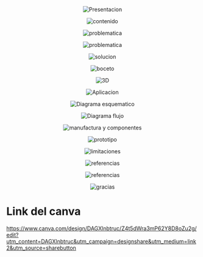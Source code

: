 <p align="center">
  <img src="https://github.com/Arbandu/Fundbio/blob/9279bee383e1ffa3688cd23e38573ac22d756967/Imagenes/caratula.png" alt="Presentacion">
</p>  

<p align="center">
  <img src="https://github.com/Arbandu/Fundbio/blob/6706b344a8aee9c13f91f1646fa16e79a81fecf3/Imagenes/contenido%20nuevo.png" alt="contenido">
</p>  

<p align="center">
  <img src="https://github.com/Arbandu/Fundbio/blob/71b98655839a62f19e26b39cbb0ac82b5b189971/Imagenes/problematica%201.png" alt="problematica">
</p>  

<p align="center">
  <img src="https://github.com/Arbandu/Fundbio/blob/71b98655839a62f19e26b39cbb0ac82b5b189971/Imagenes/problematica%201.png" alt="problematica">
</p>  

<p align="center">
  <img src="https://github.com/Arbandu/Fundbio/blob/d6a4d2e13c32c89db8aa542abe00ce862139407a/Imagenes/solucion.png" alt="solucion">
</p>  

<p align="center">
  <img src="https://github.com/Arbandu/Fundbio/blob/9279bee383e1ffa3688cd23e38573ac22d756967/Imagenes/caratula.png" alt="boceto">
</p>  

<p align="center">
  <img src="https://github.com/Arbandu/Fundbio/blob/18ee1ba97ff5d0fc78b66675104a8367362bc067/Imagenes/planos%20y%203D.png" alt="3D">
</p>  

<p align="center">
  <img src="https://github.com/Arbandu/Fundbio/blob/19c1d568fead9cffea7debee1da6fc9ae1e06940/Imagenes/aplicativo.png" alt="Aplicacion">
</p>  

<p align="center">
  <img src="https://github.com/Arbandu/Fundbio/blob/b1e2c6c4a30eb044164f63f602202025a33fa946/Imagenes/diagrama%20esquematico.png" alt="Diagrama esquematico">
</p>  

<p align="center">
  <img src="https://github.com/Arbandu/Fundbio/blob/35f86dd8cc46813d47f5eadc7bc19f9d78ee0ce5/Imagenes/diagrama%20flujo.png" alt="Diagrama flujo">
</p>  

<p align="center">
  <img src="https://github.com/Arbandu/Fundbio/blob/31628849b34fd75b7adab09ed5a5e5e55f20ca6a/Imagenes/Manufactura%20y%20componentes.png" alt="manufactura y componentes">
</p>  

<p align="center">
  <img src="https://github.com/Arbandu/Fundbio/blob/9279bee383e1ffa3688cd23e38573ac22d756967/Imagenes/caratula.png" alt="prototipo">
</p>  

<p align="center">
  <img src="https://github.com/Arbandu/Fundbio/blob/74b31ebfa7d4dd9cc86fc573f83e2efc18285bb1/Imagenes/referencia.png" alt="limitaciones">
</p>  

<p align="center">
  <img src="https://github.com/Arbandu/Fundbio/blob/74b31ebfa7d4dd9cc86fc573f83e2efc18285bb1/Imagenes/referencia.png" alt="referencias">
</p>  

<p align="center">
  <img src="https://github.com/Arbandu/Fundbio/blob/74b31ebfa7d4dd9cc86fc573f83e2efc18285bb1/Imagenes/referencia.png" alt="referencias">
</p>  

<p align="center">
  <img src="https://github.com/Arbandu/Fundbio/blob/ac425fe1b2e04f9e695ee8b479b05d198b5b3649/Imagenes/gracias%20h2.png" alt="gracias">
</p>  

# Link del canva
https://www.canva.com/design/DAGXlnbtruc/Z4t5dWra3mP62Y8D8oZu2g/edit?utm_content=DAGXlnbtruc&utm_campaign=designshare&utm_medium=link2&utm_source=sharebutton
